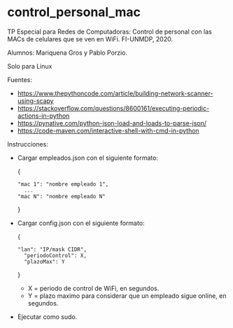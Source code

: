 # control_personal_mac
TP Especial para Redes de Computadoras: Control de personal con las MACs de celulares que se ven en WiFi. FI-UNMDP, 2020. 

Alumnos: Mariquena Gros y Pablo Porzio.

Solo para Linux

Fuentes:
  - https://www.thepythoncode.com/article/building-network-scanner-using-scapy
  - https://stackoverflow.com/questions/8600161/executing-periodic-actions-in-python
  - https://pynative.com/python-json-load-and-loads-to-parse-json/
  - https://code-maven.com/interactive-shell-with-cmd-in-python

Instrucciones:
  - Cargar empleados.json con el siguiente formato:
  
      {
      
        "mac 1": "nombre empleado 1",
          ...
        "mac N": "nombre empleado N"
          
      }
  - Cargar config.json con el siguiente formato:
      
      {
      
        "lan": "IP/mask CIDR",
	      "periodoControl": X,
	      "plazoMax": Y
     
      }
      - X = periodo de control de WiFi, en segundos.
      - Y = plazo maximo para considerar que un empleado sigue online, en segundos.
  - Ejecutar como sudo.
